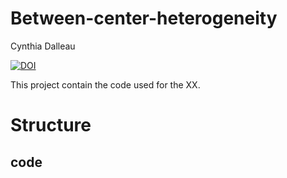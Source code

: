 # Between-center-heterogeneity
Cynthia Dalleau

[![DOI](https://zenodo.org/badge/1000848838.svg)](https://doi.org/10.5281/zenodo.15649523)


This project contain the code used for the XX.

# Structure

## code
